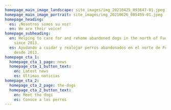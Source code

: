 ```yaml
---
homepage_main_image_landscape: site_images/img_20210425_093647-01.jpeg
homepage_main_image_portrait: site_images/img_20210626_085459-01.jpeg
homepage_heading:
  es: ¡Nosotros somos su voz!
  en: We are their voice!
homepage_subheading:
  en: Helping to care for and rehome abandoned dogs in the north of Fuerteventura
    since 2013.
  es: Ayudando a cuidar y realojar perros abandonados en el norte de Fuerteventura
    desde 2013.
homepage_cta_1:
  homepage_cta_1_page: news
  homepage_cta_1_button_text:
    en: Latest news
    es: Últimas noticias
homepage_cta_2:
  homepage_cta_2_page: the-dogs
  homepage_cta_2_button_text:
    en: Meet the dogs
    es: Conoce a los perros
---
```

